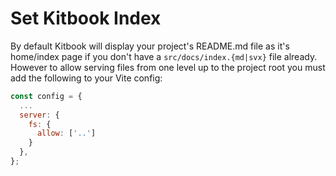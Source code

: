 # Set Kitbook Index

By default Kitbook will display your project's README.md file as it's home/index page if you don't have a `src/docs/index.{md|svx}` file already. However to allow serving files from one level up to the project root you must add the following to your Vite config:<br />

```js
const config = {
  ...
  server: {
    fs: {
      allow: ['..']
    }
  },
};
```
